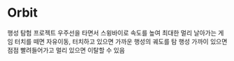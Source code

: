# Orbit
행성 탐험 프로젝트
우주선을 타면서 스윙바이로 속도를 높여 최대한 멀리 날아가는 게임
터치를 떼면 자유이동, 터치하고 있으면 가까운 행성의 궤도를 탐
행성 가까이 있으면 점점 빨려들어가고 멀리 있으면 이탈할 수 있음
